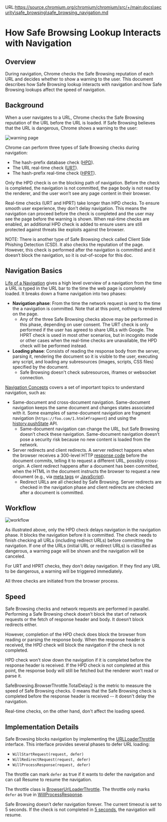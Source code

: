 URL:https://source.chromium.org/chromium/chromium/src/+/main:docs\security\safe_browsing\safe_browsing_navigation.md
# How Safe Browsing Lookup Interacts with Navigation

## Overview

During navigation, Chrome checks the Safe Browsing reputation of each URL and
decides whether to show a warning to the user. This document describes how Safe
Browsing lookup interacts with navigation and how Safe Browsing lookups affect
the speed of navigation.

## Background

When a user navigates to a URL, Chrome checks the Safe Browsing reputation of
the URL before the URL is loaded. If Safe Browsing believes that the URL is
dangerous, Chrome shows a warning to the user:

![warning page](warning_screenshot.png)

Chrome can perform three types of Safe Browsing checks during navigation:

*   The hash-prefix database check
    ([HPD](https://developers.google.com/safe-browsing/v4/update-api)).
*   The URL real-time check
    ([URT](https://source.chromium.org/chromium/chromium/src/+/main:components/safe_browsing/core/browser/realtime/)).
*   The hash-prefix real-time check
    ([HPRT](https://developers.google.com/safe-browsing/reference)).

Only the HPD check is on the blocking path of navigation. Before the check is
completed, the navigation is not committed, the page body is not read by the
renderer, and the user won’t see any page content in their browser.

Real-time checks (URT and HPRT) take longer than HPD checks. To ensure smooth
user experience, they don't delay navigation. This means the navigation can
proceed before the check is completed and the user may see the page before the
warning is shown. When real-time checks are enabled, an additional HPD check is
added to ensure users are still protected against threats like exploits against
the browser.

NOTE: There is another type of Safe Browsing check called Client Side Phishing
Detection (CSD). It also checks the reputation of the page. However, this check
is performed after the navigation is committed and it doesn’t block the
navigation, so it is out-of-scope for this doc.

## Navigation Basics

[Life of a Navigation](https://chromium.googlesource.com/chromium/src/+/main/docs/navigation.md)
gives a high level overview of a navigation from the time a URL is typed in the
URL bar to the time the web page is completely loaded. It breaks down a frame
navigation into two phases:

*   **Navigation phase**: From the time the network request is sent to the time
    the a navigation is committed. Note that at this point, nothing is rendered
    on the page.
    *   Any of the three Safe Browsing checks above may be performed in this
        phase, depending on user consent. The URT check is only performed if the
        user has agreed to share URLs with Google. The HPRT check is used in
        most other scenarios, but in incognito mode or other cases when the
        real-time checks are unavailable, the HPD check will be performed
        instead.
*   **Loading phase**: Consists of reading the response body from the server,
    parsing it, rendering the document so it is visible to the user, executing
    any script, and loading any subresources (images, scripts, CSS files)
    specified by the document.
    *   Safe Browsing doesn't check subresources, iframes or websocket
        connection.

[Navigation Concepts](https://chromium.googlesource.com/chromium/src/+/refs/heads/main/docs/navigation_concepts.md)
covers a set of important topics to understand navigation, such as:

*   Same-document and cross-document navigation. Same-document navigation keeps
    the same document and changes states associated with it. Some examples of
    same-document navigation are fragment navigation
    (`https://foo.com/1.html#fragment`) and using the
    [history.pushState](https://developer.mozilla.org/en-US/docs/Web/API/History/pushState)
    API.
    *   Same-document navigation can change the URL, but Safe Browsing doesn’t
        check these navigation. Same-document navigation doesn’t pose a security
        risk because no new content is loaded from the network.
*   Server redirects and client redirects. A server redirect happens when the
    browser receives a 300-level HTTP
    [response code](https://developer.mozilla.org/en-US/docs/Web/HTTP/Status#redirection_messages)
    before the document commits, telling it to request a different URL, possibly
    cross-origin. A client redirect happens after a document has been committed,
    when the HTML in the document instructs the browser to request a new
    document (e.g., via
    [meta tags](https://www.w3schools.com/tags/att_meta_http_equiv.asp) or
    [JavaScript](https://www.w3schools.com/howto/howto_js_redirect_webpage.asp)).
    *   Redirect URLs are all checked by Safe Browsing. Server redirects are
        checked in the navigation phase and client redirects are checked after a
        document is committed.

## Workflow

![workflow](safe_browsing_navigation_flowchart.png)

As illustrated above, only the HPD check delays navigation in the navigation
phase. It blocks the navigation before it is committed. The check needs to
finish checking all URLs (including redirect URLs) before committing the
navigation. If one of the URLs (initial URL or redirect URLs) is classified as
dangerous, a warning page will be shown and the navigation will be canceled.

For URT and HPRT checks, they don't delay navigation. If they find any URL to be
dangerous, a warning will be triggered immediately.

All three checks are initiated from the browser process.

## Speed

Safe Browsing checks and network requests are performed in parallel. Performing
a Safe Browsing check doesn’t block the start of network requests or the fetch
of response header and body. It doesn’t block redirects either.

However, completion of the HPD check does block the browser from reading or
parsing the response body. When the response header is received, the HPD check
will block the navigation if the check is not completed.

HPD check won’t slow down the navigation if it is completed before the response
header is received. If the HPD check is not completed at this point, the
response body will still be fetched but the renderer won’t read or parse it.

SafeBrowsing.BrowserThrottle.TotalDelay2 is the metric to measure the speed of
Safe Browsing checks. 0 means that the Safe Browsing check is completed before
the response header is received -- it doesn't delay the navigation.

Real-time checks, on the other hand, don't affect the loading speed.

## Implementation Details

Safe Browsing blocks navigation by implementing the
[URLLoaderThrottle](https://source.chromium.org/chromium/chromium/src/+/main:third_party/blink/public/common/loader/url_loader_throttle.h;l=43;drc=0e45c020c43b1a9f6d2870ff7f92b30a2f03a458)
interface. This interface provides several phases to defer URL loading:

*   `WillStartRequest(request, defer)`
*   `WillRedirectRequest(request, defer)`
*   `WillProcessResponse(request, defer)`

The throttle can mark `defer` as true if it wants to defer the navigation and
can call Resume to resume the navigation.

The throttle class is
[BrowserUrlLoaderThrottle](https://source.chromium.org/chromium/chromium/src/+/main:components/safe_browsing/content/browser/browser_url_loader_throttle.h;drc=67847e1d488161fcc71acdfd3b77e1654f6e6121).
The throttle only marks `defer` as true in
[WillProcessResponse](https://source.chromium.org/chromium/chromium/src/+/main:components/safe_browsing/content/browser/browser_url_loader_throttle.cc;l=489;drc=710d8b1f851677cbdafb8f14d0a5bba26066aebe).

Safe Browsing doesn’t defer navigation forever. The current timeout is set to 5
seconds. If the check is not completed in
[5 seconds](https://source.chromium.org/chromium/chromium/src/+/main:components/safe_browsing/core/browser/safe_browsing_lookup_mechanism_runner.cc;l=14;drc=615be57df122442ad3c09558b7d7a7b8495c2360),
the navigation will resume.
